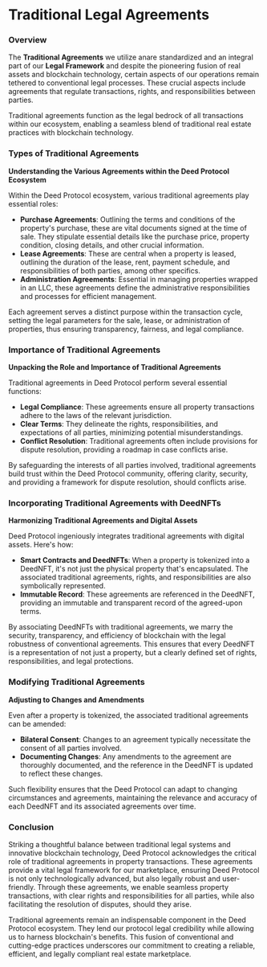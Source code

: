 # Traditional Legal Agreements

### Overview

The **Traditional Agreements** we utilize anare standardized and an integral part of our **Legal Framework** and despite the pioneering fusion of real assets and blockchain technology, certain aspects of our operations remain tethered to conventional legal processes. These crucial aspects include agreements that regulate transactions, rights, and responsibilities between parties.

Traditional agreements function as the legal bedrock of all transactions within our ecosystem, enabling a seamless blend of traditional real estate practices with blockchain technology.

### Types of Traditional Agreements

**Understanding the Various Agreements within the Deed Protocol Ecosystem**

Within the Deed Protocol ecosystem, various traditional agreements play essential roles:

* **Purchase Agreements**: Outlining the terms and conditions of the property's purchase, these are vital documents signed at the time of sale. They stipulate essential details like the purchase price, property condition, closing details, and other crucial information.
* **Lease Agreements**: These are central when a property is leased, outlining the duration of the lease, rent, payment schedule, and responsibilities of both parties, among other specifics.
* **Administration Agreements**: Essential in managing properties wrapped in an LLC, these agreements define the administrative responsibilities and processes for efficient management.

Each agreement serves a distinct purpose within the transaction cycle, setting the legal parameters for the sale, lease, or administration of properties, thus ensuring transparency, fairness, and legal compliance.

### Importance of Traditional Agreements

**Unpacking the Role and Importance of Traditional Agreements**

Traditional agreements in Deed Protocol perform several essential functions:

* **Legal Compliance**: These agreements ensure all property transactions adhere to the laws of the relevant jurisdiction.
* **Clear Terms**: They delineate the rights, responsibilities, and expectations of all parties, minimizing potential misunderstandings.
* **Conflict Resolution**: Traditional agreements often include provisions for dispute resolution, providing a roadmap in case conflicts arise.

By safeguarding the interests of all parties involved, traditional agreements build trust within the Deed Protocol community, offering clarity, security, and providing a framework for dispute resolution, should conflicts arise.

### Incorporating Traditional Agreements with DeedNFTs

**Harmonizing Traditional Agreements and Digital Assets**

Deed Protocol ingeniously integrates traditional agreements with digital assets. Here's how:

* **Smart Contracts and DeedNFTs**: When a property is tokenized into a DeedNFT, it's not just the physical property that's encapsulated. The associated traditional agreements, rights, and responsibilities are also symbolically represented.
* **Immutable Record**: These agreements are referenced in the DeedNFT, providing an immutable and transparent record of the agreed-upon terms.

By associating DeedNFTs with traditional agreements, we marry the security, transparency, and efficiency of blockchain with the legal robustness of conventional agreements. This ensures that every DeedNFT is a representation of not just a property, but a clearly defined set of rights, responsibilities, and legal protections.

### Modifying Traditional Agreements

**Adjusting to Changes and Amendments**

Even after a property is tokenized, the associated traditional agreements can be amended:

* **Bilateral Consent**: Changes to an agreement typically necessitate the consent of all parties involved.
* **Documenting Changes**: Any amendments to the agreement are thoroughly documented, and the reference in the DeedNFT is updated to reflect these changes.

Such flexibility ensures that the Deed Protocol can adapt to changing circumstances and agreements, maintaining the relevance and accuracy of each DeedNFT and its associated agreements over time.

### Conclusion

Striking a thoughtful balance between traditional legal systems and innovative blockchain technology, Deed Protocol acknowledges the critical role of traditional agreements in property transactions. These agreements provide a vital legal framework for our marketplace, ensuring Deed Protocol is not only technologically advanced, but also legally robust and user-friendly. Through these agreements, we enable seamless property transactions, with clear rights and responsibilities for all parties, while also facilitating the resolution of disputes, should they arise.

Traditional agreements remain an indispensable component in the Deed Protocol ecosystem. They lend our protocol legal credibility while allowing us to harness blockchain's benefits. This fusion of conventional and cutting-edge practices underscores our commitment to creating a reliable, efficient, and legally compliant real estate marketplace.
